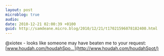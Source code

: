 ```yaml
---
layout: post
microblog: true
audio: 
date: 2010-12-21 02:00:39 +0100
guid: http://samdeane.micro.blog/2010/12/21/t17021596078182400.html
---
```

@xiotex - looks like someone may have beaten me to your request: [www.houdah.com/houdahSpo...](http://www.houdah.com/houdahSpot/)
